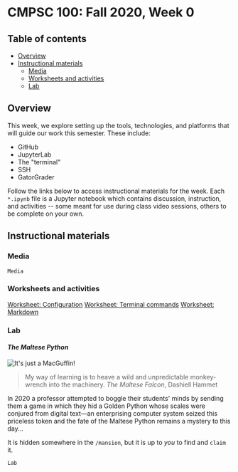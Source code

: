 # CMPSC 100: Fall 2020, Week 0

## Table of contents

* [Overview](#overview)
* [Instructional materials](#instructional-materials)
  * [Media](#media)
  * [Worksheets and activities](#worksheets-and-activities)
  * [Lab](#lab)

## Overview

This week, we explore setting up the tools, technologies, and platforms that will guide our work this semester. These include:

* GitHub
* JupyterLab
* The "terminal"
* SSH
* GatorGrader

Follow the links below to access instructional materials for the week. Each `*.ipynb` file is a Jupyter notebook which contains discussion, instruction, and activities -- some meant for use during class video sessions, others to be complete on your own.

## Instructional materials

### Media

```
Media
```

### Worksheets and activities

[Worksheet: Configuration](worksheet/CMPSC%20100%20-%20Week%2000%20-%20Worksheet%20-%20Configuration.ipynb)
[Worksheet: Terminal commands](worksheet/CMPSC%20100%20-%20Week%2000%20-%20Worksheet%20-%20Terminal%20commands.ipynb)
[Worksheet: Markdown](worksheet/CMPSC%20100%20-%20Week%2000%20-%20Worksheet%20-%20Markdown.ipynb)

### Lab

#### _The Maltese Python_

![It's just a MacGuffin!](https://cs.allegheny.edu/sites/dluman/cmpsc100/cmpsc-100-maltese-python.png)

> My way of learning is to heave a wild and unpredictable monkey-wrench into the machinery.
> _The Maltese Falcon_, Dashiell Hammet

In 2020 a professor attempted to boggle their students' minds by sending them a game in which they hid a Golden Python whose scales were conjured from digital text—an enterprising computer system seized this priceless token and the fate of the Maltese Python remains a mystery to this day...

It is hidden somewhere in the `/mansion`, but it is up to _you_ to find and `claim` it.

```
Lab
```